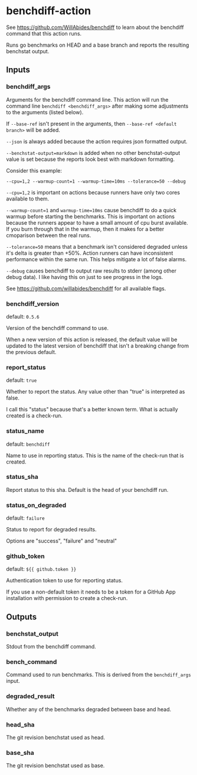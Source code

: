 # benchdiff-action

See https://github.com/WillAbides/benchdiff to learn about the benchdiff command that this action runs.

<!--- start action output --->

Runs go benchmarks on HEAD and a base branch and reports the resulting benchstat output.

## Inputs

### benchdiff_args

Arguments for the benchdiff command line.  This action will run the command line `benchdiff <benchdiff_args>`
after making some adjustments to the arguments (listed below).

If `--base-ref` isn't present in the arguments, then `--base-ref <default branch>` will be added.

`--json` is always added because the action requires json formatted output.

`--benchstat-output=markdown` is added when no other benchstat-output value is set because the reports look best
with markdown formatting.

Consider this example:
```
--cpu=1,2 --warmup-count=1 --warmup-time=10ms --tolerance=50 --debug
```
`--cpu=1,2` is important on actions because runners have only two cores available to them.

`--warmup-count=1` and `warmup-time=10ms` cause benchdiff to do a quick warmup before starting the benchmarks.
This is important on actions because the runners appear to have a small amount of cpu burst available. If you burn
through that in the warmup, then it makes for a better cmoparison between the real runs.

`--tolerance=50` means that a benchmark isn't considered degraded unless it's delta is greater than +50%. Action
runners can have inconsistent performance within the same run. This helps mitigate a lot of false alarms.

`--debug` causes benchdiff to output raw results to stderr (among other debug data). I like having this on just
to see progress in the logs.

See https://github.com/willabides/benchdiff for all available flags.


### benchdiff_version

default: `0.5.6`

Version of the benchdiff command to use.

When a new version of this action is released, the default value will be updated to the latest version of
benchdiff that isn't a breaking change from the previous default.


### report_status

default: `true`

Whether to report the status. Any value other than "true" is interpreted as false.

I call this "status" because that's a better known term. What is actually created is a check-run.


### status_name

default: `benchdiff`

Name to use in reporting status. This is the name of the check-run that is created.


### status_sha

Report status to this sha. Default is the head of your benchdiff run.

### status_on_degraded

default: `failure`

Status to report for degraded results.

Options are "success", "failure" and "neutral"


### github_token

default: `${{ github.token }}`

Authentication token to use for reporting status.

If you use a non-default token it needs to be a token for a GitHub App installation with permission to create a
check-run.


## Outputs

### benchstat_output

Stdout from the benchdiff command.


### bench_command

Command used to run benchmarks. This is derived from the `benchdiff_args` input.


### degraded_result

Whether any of the benchmarks degraded between base and head.

### head_sha

The git revision benchstat used as head.

### base_sha

The git revision benchstat used as base.
<!--- end action output --->
